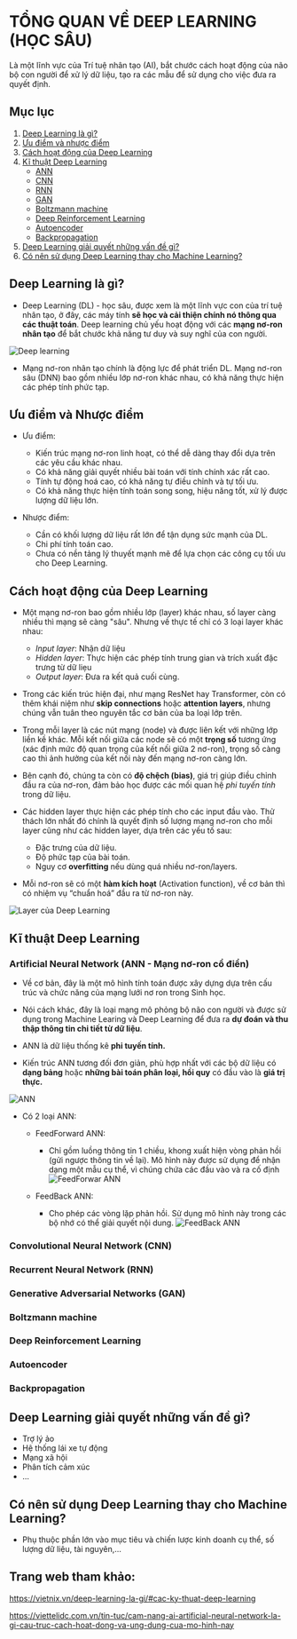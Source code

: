 # TỔNG QUAN VỀ DEEP LEARNING (HỌC SÂU)
Là một lĩnh vực của Trí tuệ nhân tạo (AI), bắt chước cách hoạt động của não bộ con người để xử lý dữ liệu, tạo ra các mẫu để sử dụng cho việc đưa ra quyết định.

## Mục lục
1. [Deep Learning là gì?](#deep-learning-là-gì)
2. [Ưu điểm và nhược điểm](#ưu-điểm-và-nhược-điểm)
3. [Cách hoạt động của Deep Learning](#cách-hoạt-động-của-deep-learning)
4. [Kĩ thuật Deep Learning](#kĩ-thuật-deep-learning)
    * [ANN](#artificial-neural-network-ann---mạng-nơ-ron-cổ-điển)
    * [CNN](#convolutional-neural-network-cnn)
    * [RNN](#recurrent-neural-network-rnn)
    * [GAN](#generative-adversarial-networks-gan)
    * [Boltzmann machine](#boltzmann-machine)
    * [Deep Reinforcement Learning](#deep-reinforcement-learning)
    * [Autoencoder](#autoencoder)
    * [Backpropagation](#backpropagation)
5. [Deep Learning giải quyết những vấn đề gì?](#deep-learning-giải-quyết-những-vấn-đề-gì)
6. [Có nên sử dụng Deep Learning thay cho Machine Learning?](#có-nên-sử-dụng-deep-learning-thay-cho-machine-learning)

## Deep Learning là gì?

- Deep Learning (DL) - học sâu, được xem là một lĩnh vực con của trí tuệ nhân tạo, ở đây, các máy tính **sẽ học và cải thiện chính nó thông qua các thuật toán**. Deep learning chủ yếu hoạt động với các **mạng nơ-ron nhân tạo** để bắt chước khả năng tư duy và suy nghĩ của con người.

![Deep learning](/Asset/Image/deeplearning-la-gi.webp)

- Mạng nơ-ron nhân tạo chính là động lực để phát triển DL. Mạng nơ-ron sâu (DNN) bao gồm nhiều lớp nơ-ron khác nhau, có khả năng thực hiện các phép tính phức tạp.

## Ưu điểm và Nhược điểm

- Ưu điểm:
    - Kiến trúc mạng nơ-ron linh hoạt, có thể dễ dàng thay đổi dựa trên các yêu cầu khác nhau.
    - Có khả năng giải quyết nhiều bài toán với tính chính xác rất cao.
    - Tính tự động hoá cao, có khả năng tự điều chỉnh và tự tối ưu.
    - Có khả năng thực hiện tính toán song song, hiệu năng tốt, xử lý được lượng dữ liệu lớn.

- Nhược điểm:
    - Cần có khối lượng dữ liệu rất lớn để tận dụng sức mạnh của DL.
    - Chi phí tính toán cao.
    - Chưa có nền tảng lý thuyết mạnh mẽ để lựa chọn các công cụ tối ưu cho Deep Learning.

## Cách hoạt động của Deep Learning

- Một mạng nơ-ron bao gồm nhiều lớp (layer) khác nhau, số layer càng nhiều thì mạng sẽ càng "sâu". Nhưng về thực tế chỉ có 3 loại layer khác nhau:
    - *Input layer*: Nhận dữ liệu
    - *Hidden layer*: Thực hiện các phép tính trung gian và trích xuất đặc trưng từ dữ liẹu
    - *Output layer*: Đưa ra kết quả cuối cùng.
- Trong các kiến trúc hiện đại, như mạng ResNet hay Transformer, còn có thêm khái niệm như **skip connections** hoặc **attention layers**, nhưng chúng vẫn tuân theo nguyên tắc cơ bản của ba loại lớp trên.

- Trong mỗi layer là các nút mạng (node) và được liên kết với những lớp liền kề khác. Mỗi kết nối giữa các node sẽ có một **trọng số** tương ứng (xác định mức độ quan trọng của kết nối giữa 2 nơ-ron), trọng số càng cao thì ảnh hưởng của kết nối này đến mạng nơ-ron càng lớn.

- Bên cạnh đó, chúng ta còn có **độ chệch (bias)**, giá trị giúp điều chỉnh đầu ra của nơ-ron, đảm bảo học được các mối quan hệ *phi tuyến tính* trong dữ liệu.

- Các hidden layer thực hiện các phép tính cho các input đầu vào. Thử thách lớn nhất đó chính là quyết định số lượng mạng nơ-ron cho mỗi layer cũng như các hidden layer, dựa trên các yếu tố sau:
    - Đặc trưng của dữ liệu.
    - Độ phức tạp của bài toán.
    - Nguy cơ **overfitting** nếu dùng quá nhiều nơ-ron/layers.

- Mỗi nơ-ron sẽ có một **hàm kích hoạt** (Activation function), về cơ bản thì có nhiệm vụ “chuẩn hoá” đầu ra từ nơ-ron này. 

![Layer của Deep Learning](/Asset/Image/dl-noron.webp)

## Kĩ thuật Deep Learning

### Artificial Neural Network (ANN - Mạng nơ-ron cổ điển)

- Về cơ bản, đây là một mô hình tính toán được xây dựng dựa trên cấu trúc và chức năng của mạng lưới nơ ron trong Sinh học.

- Nói cách khác, đây là loại mạng mô phỏng bộ não con người và được sử dụng trong Machine Learing và Deep Learning để đưa ra **dự đoán và thu thập thông tin chi tiết từ dữ liệu**.

- ANN là dữ liệu thống kê **phi tuyến tính.**

- Kiến trúc ANN tương đối đơn giản, phù hợp nhất với các bộ dữ liệu có **dạng bảng** hoặc **những bài toán phân loại, hồi quy** có đầu vào là **giá trị thực.**

![ANN](/Asset/Image/ANN.png)

- Có 2 loại ANN:    
    
    - FeedForward ANN:

        * Chỉ gồm luồng thông tin 1 chiều, khong xuất hiện vòng phản hồi (gửi ngược thông tin về lại). Mô hình này được sử dụng để nhận dạng một mẫu cụ thể, vì chúng chứa các đầu vào và ra cố định
![FeedForwar ANN](/Asset/Image/FeedForward-ANN.png)

    - FeedBack ANN:

        * Cho phép các vòng lặp phản hồi. Sử dụng mô hình này trong các bộ nhớ có thể giải quyết nội dung.
![FeedBack ANN](/Asset/Image/FeedBack-ANN.png)


### Convolutional Neural Network (CNN)

### Recurrent Neural Network (RNN)

### Generative Adversarial Networks (GAN)

### Boltzmann machine

### Deep Reinforcement Learning 

### Autoencoder

### Backpropagation

## Deep Learning giải quyết những vấn đề gì?

- Trợ lý ảo
- Hệ thống lái xe tự động
- Mạng xã hội
- Phân tích cảm xúc
- ... 

## Có nên sử dụng Deep Learning thay cho Machine Learning?

- Phụ thuộc phần lớn vào mục tiêu và chiến lược kinh doanh cụ thể, số lượng dữ liệu, tài nguyên,… 

## Trang web tham khảo:

https://vietnix.vn/deep-learning-la-gi/#cac-ky-thuat-deep-learning

https://viettelidc.com.vn/tin-tuc/cam-nang-ai-artificial-neural-network-la-gi-cau-truc-cach-hoat-dong-va-ung-dung-cua-mo-hinh-nay
